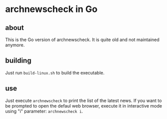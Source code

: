 # archnewscheck in Go

## about

This is the Go version of archnewscheck. It is quite old and not maintained anymore.

## building
Just run `build-linux.sh` to build the executable.

## use
Just execute `archnewscheck` to print the list of the latest news. If you want to be prompted to open the defaul web browser, execute it in interactive mode using "i" parameter: `archnewscheck i`.
